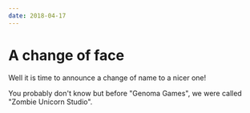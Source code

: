 ```yaml
---
date: 2018-04-17
---
```


# A change of face

Well it is time to announce a change of name to a nicer one!

You probably don't know but before "Genoma Games", we were called "Zombie Unicorn Studio".
